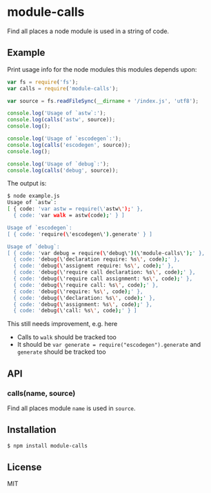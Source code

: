 
# module-calls

Find all places a node module is used in a string of code.

## Example

Print usage info for the node modules this modules depends upon:

```js
var fs = require('fs');
var calls = require('module-calls');

var source = fs.readFileSync(__dirname + '/index.js', 'utf8');

console.log('Usage of `astw`:');
console.log(calls('astw', source));
console.log();

console.log('Usage of `escodegen`:');
console.log(calls('escodegen', source));
console.log();

console.log('Usage of `debug`:');
console.log(calls('debug', source));
```

The output is:

```bash
$ node example.js
Usage of `astw`:
[ { code: 'var astw = require(\'astw\');' },
  { code: 'var walk = astw(code);' } ]

Usage of `escodegen`:
[ { code: 'require(\'escodegen\').generate' } ]

Usage of `debug`:
[ { code: 'var debug = require(\'debug\')(\'module-calls\');' },
  { code: 'debug(\'declaration require: %s\', code);' },
  { code: 'debug(\'assignemt require: %s\', code);' },
  { code: 'debug(\'require call declaration: %s\', code);' },
  { code: 'debug(\'require call assignment: %s\', code);' },
  { code: 'debug(\'require call: %s\', code);' },
  { code: 'debug(\'require: %s\', code);' },
  { code: 'debug(\'declaration: %s\', code);' },
  { code: 'debug(\'assignment: %s\', code);' },
  { code: 'debug(\'call: %s\', code);' } ]
```

This still needs improvement, e.g. here

* Calls to `walk` should be tracked too
* It should be `var generate = require("escodegen").generate` and `generate` should be tracked too

## API

### calls(name, source)

Find all places module `name` is used in `source`.

## Installation

```bash
$ npm install module-calls
```

## License

  MIT
  
